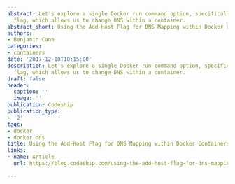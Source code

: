 ```yaml
---
abstract: Let's explore a single Docker run command option, specifically, the add-host
  flag, which allows us to change DNS within a container.
abstract_short: Using the Add-Host Flag for DNS Mapping within Docker Containers
authors:
- Benjamin Cane
categories:
- containers
date: '2017-12-18T18:15:00'
description: Let's explore a single Docker run command option, specifically, the add-host
  flag, which allows us to change DNS within a container.
draft: false
header:
  caption: ''
  image: ''
publication: Codeship
publication_type:
- '2'
tags:
- docker
- docker dns
title: Using the Add-Host Flag for DNS Mapping within Docker Containers
links:
- name: Article
  url: https://blog.codeship.com/using-the-add-host-flag-for-dns-mapping-within-docker-containers/

---
```

